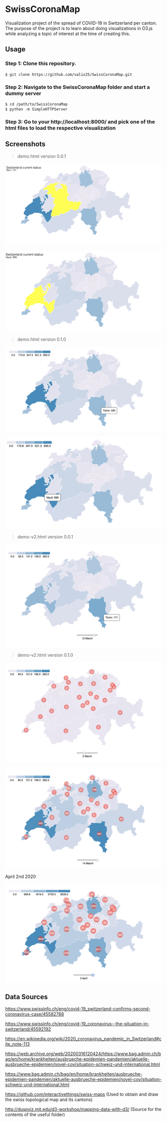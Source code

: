# SwissCoronaMap

Visualization project of the spread of COVID-19 in Switzerland per canton.
The purpose of the project is to learn about doing visualizations in D3.js while analyzing a topic of interest at the time of creating this.

## Usage

### Step 1: Clone this repository.
```
$ git clone https://github.com/valix25/SwissCoronaMap.git
```

### Step 2: Navigate to the SwissCoronaMap folder and start a dummy server
```
$ cd /path/to/SwissCoronaMap
$ python -m SimpleHTTPServer
```
### Step 3: Go to your http://localhost:8000/ and pick one of the html files to load the respective visualization


## Screenshots

> demo.html version 0.0.1

![](screenshots/update-0.0.1.png)

![](screenshots/update-0.0.1_p2.png)

> demo.html version 0.1.0

![](screenshots/update-0.1.0.png)

![](screenshots/update-0.1.0_p2.png)

> demo-v2.html version 0.0.1

![](screenshots/update-v2-0.0.1.png)

> demo-v2.html version 0.1.0

![](screenshots/update-v2-0.1.0.png)

![](screenshots/update-v2-0.1.0_p2.png)

April 2nd 2020

![](screenshots/update-v2-0.1.0_p3.png)


## Data Sources

https://www.swissinfo.ch/eng/covid-19_switzerland-confirms-second-coronavirus-case/45582788

https://www.swissinfo.ch/eng/covid-19_coronavirus--the-situation-in-switzerland/45592192

https://en.wikipedia.org/wiki/2020_coronavirus_pandemic_in_Switzerland#cite_note-113

https://web.archive.org/web/20200316120424/https://www.bag.admin.ch/bag/en/home/krankheiten/ausbrueche-epidemien-pandemien/aktuelle-ausbrueche-epidemien/novel-cov/situation-schweiz-und-international.html

https://www.bag.admin.ch/bag/en/home/krankheiten/ausbrueche-epidemien-pandemien/aktuelle-ausbrueche-epidemien/novel-cov/situation-schweiz-und-international.html

https://github.com/interactivethings/swiss-maps (Used to obtain and draw the swiss topological map and its cantons)

http://duspviz.mit.edu/d3-workshop/mapping-data-with-d3/ (Source for the contents of the useful folder)
